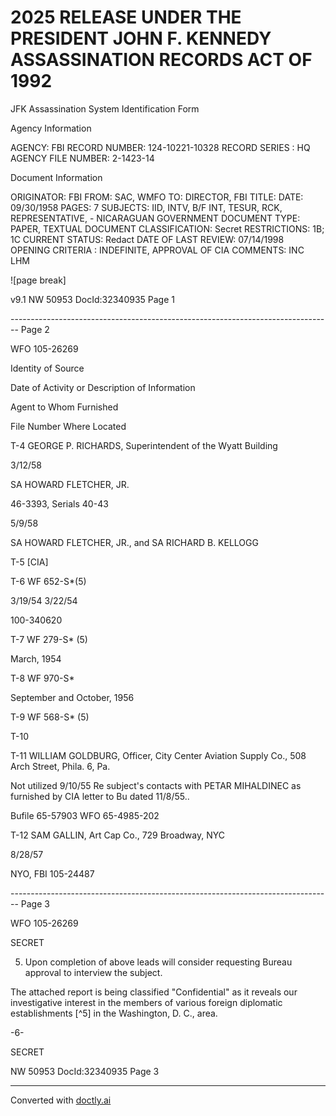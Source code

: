 # 2025 RELEASE UNDER THE PRESIDENT JOHN F. KENNEDY ASSASSINATION RECORDS ACT OF 1992
JFK Assassination System
Identification Form

Agency Information

AGENCY: FBI
RECORD NUMBER: 124-10221-10328
RECORD SERIES : HQ
AGENCY FILE NUMBER: 2-1423-14

Document Information

ORIGINATOR: FBI
FROM: SAC, WMFO
TO: DIRECTOR, FBI
TITLE:
DATE: 09/30/1958
PAGES: 7
SUBJECTS: IID, INTV, B/F INT, TESUR, RCK, REPRESENTATIVE, -
NICARAGUAN GOVERNMENT
DOCUMENT TYPE: PAPER, TEXTUAL DOCUMENT
CLASSIFICATION: Secret
RESTRICTIONS: 1B; 1C
CURRENT STATUS: Redact
DATE OF LAST REVIEW: 07/14/1998
OPENING CRITERIA : INDEFINITE, APPROVAL OF CIA
COMMENTS: INC LHM

![page break]

v9.1
NW 50953 DocId:32340935 Page 1


-------------------------------------------------------------------------------- Page 2

WFO 105-26269

Identity
of Source

Date of Activity
or Description
of Information

Agent to
Whom
Furnished

File Number
Where
Located

T-4
GEORGE P. RICHARDS,
Superintendent of
the Wyatt Building

3/12/58

SA HOWARD
FLETCHER, JR.

46-3393, Serials
40-43

5/9/58

SA HOWARD
FLETCHER, JR.,
and SA RICHARD
B. KELLOGG

T-5
[CIA]

T-6
WF 652-S*(5)

3/19/54
3/22/54

100-340620

T-7
WF 279-S* (5)

March, 1954

T-8
WF 970-S*

September and
October, 1956

T-9
WF 568-S* (5)

T-10

T-11
WILLIAM GOLDBURG,
Officer, City Center
Aviation Supply Co.,
508 Arch Street,
Phila. 6, Pa.

Not utilized
9/10/55
Re subject's
contacts with
PETAR MIHALDINEC
as furnished by
CIA letter to Bu
dated 11/8/55..

Bufile 65-57903
WFO 65-4985-202

T-12
SAM GALLIN, Art
Cap Co., 729
Broadway, NYC

8/28/57

NYO, FBI 105-24487


-------------------------------------------------------------------------------- Page 3

WFO 105-26269

SECRET

5. Upon completion of above leads will consider requesting Bureau approval to interview the subject.

The attached report is being classified "Confidential" as it reveals our investigative interest in the members of various foreign diplomatic establishments [^5] in the Washington, D. C., area.

-6-

SECRET

NW 50953 DocId:32340935 Page 3


---
Converted with [doctly.ai](https://doctly.ai)